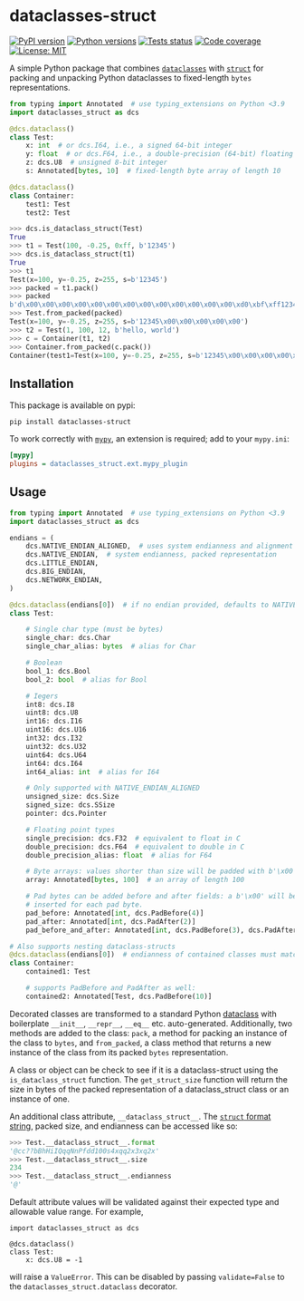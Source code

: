 # dataclasses-struct

[![PyPI version](https://img.shields.io/pypi/v/dataclasses-struct)](https://pypi.org/project/dataclasses-struct/)
[![Python versions](https://img.shields.io/pypi/pyversions/dataclasses-struct)](https://pypi.org/project/dataclasses-struct/)
[![Tests status](https://github.com/harrymander/dataclasses-struct/actions/workflows/test.yml/badge.svg?event=push)]()
[![Code coverage](https://img.shields.io/codecov/c/gh/harrymander/dataclasses-struct)](https://app.codecov.io/gh/harrymander/dataclasses-struct)
[![License: MIT](https://img.shields.io/badge/License-MIT-yellow.svg)](https://github.com/harrymander/dataclasses-struct/blob/main/LICENSE)

A simple Python package that combines
[`dataclasses`](https://docs.python.org/3/library/dataclasses.html) with
[`struct`](https://docs.python.org/3/library/struct.html) for packing and
unpacking Python dataclasses to fixed-length `bytes` representations.

```python
from typing import Annotated  # use typing_extensions on Python <3.9
import dataclasses_struct as dcs

@dcs.dataclass()
class Test:
    x: int  # or dcs.I64, i.e., a signed 64-bit integer
    y: float  # or dcs.F64, i.e., a double-precision (64-bit) floating point
    z: dcs.U8  # unsigned 8-bit integer
    s: Annotated[bytes, 10]  # fixed-length byte array of length 10

@dcs.dataclass()
class Container:
    test1: Test
    test2: Test
```

```python
>>> dcs.is_dataclass_struct(Test)
True
>>> t1 = Test(100, -0.25, 0xff, b'12345')
>>> dcs.is_dataclass_struct(t1)
True
>>> t1
Test(x=100, y=-0.25, z=255, s=b'12345')
>>> packed = t1.pack()
>>> packed
b'd\x00\x00\x00\x00\x00\x00\x00\x00\x00\x00\x00\x00\x00\xd0\xbf\xff12345\x00\x00\x00\x00\x00'
>>> Test.from_packed(packed)
Test(x=100, y=-0.25, z=255, s=b'12345\x00\x00\x00\x00\x00')
>>> t2 = Test(1, 100, 12, b'hello, world')
>>> c = Container(t1, t2)
>>> Container.from_packed(c.pack())
Container(test1=Test(x=100, y=-0.25, z=255, s=b'12345\x00\x00\x00\x00\x00'), test2=Test(x=1, y=100.0, z=12, s=b'hello, wor'))
```

## Installation

This package is available on pypi:

```
pip install dataclasses-struct
```

To work correctly with [`mypy`](https://www.mypy-lang.org/), an extension is
required; add to your `mypy.ini`:

```ini
[mypy]
plugins = dataclasses_struct.ext.mypy_plugin
```

## Usage

```python
from typing import Annotated  # use typing_extensions on Python <3.9
import dataclasses_struct as dcs

endians = (
    dcs.NATIVE_ENDIAN_ALIGNED,  # uses system endianness and alignment
    dcs.NATIVE_ENDIAN,  # system endianness, packed representation
    dcs.LITTLE_ENDIAN,
    dcs.BIG_ENDIAN,
    dcs.NETWORK_ENDIAN,
)

@dcs.dataclass(endians[0])  # if no endian provided, defaults to NATIVE_ENDIAN_ALIGNED
class Test:

    # Single char type (must be bytes)
    single_char: dcs.Char
    single_char_alias: bytes  # alias for Char

    # Boolean
    bool_1: dcs.Bool
    bool_2: bool  # alias for Bool

    # Iegers
    int8: dcs.I8
    uint8: dcs.U8
    int16: dcs.I16
    uint16: dcs.U16
    int32: dcs.I32
    uint32: dcs.U32
    uint64: dcs.U64
    int64: dcs.I64
    int64_alias: int  # alias for I64

    # Only supported with NATIVE_ENDIAN_ALIGNED
    unsigned_size: dcs.Size
    signed_size: dcs.SSize
    pointer: dcs.Pointer

    # Floating point types
    single_precision: dcs.F32  # equivalent to float in C
    double_precision: dcs.F64  # equivalent to double in C
    double_precision_alias: float  # alias for F64

    # Byte arrays: values shorter than size will be padded with b'\x00'
    array: Annotated[bytes, 100]  # an array of length 100

    # Pad bytes can be added before and after fields: a b'\x00' will be
    # inserted for each pad byte.
    pad_before: Annotated[int, dcs.PadBefore(4)]
    pad_after: Annotated[int, dcs.PadAfter(2)]
    pad_before_and_after: Annotated[int, dcs.PadBefore(3), dcs.PadAfter(2)]

# Also supports nesting dataclass-structs
@dcs.dataclass(endians[0])  # endianness of contained classes must match
class Container:
    contained1: Test

    # supports PadBefore and PadAfter as well:
    contained2: Annotated[Test, dcs.PadBefore(10)]
```

Decorated classes are transformed to a standard Python
[dataclass](https://docs.python.org/3/library/dataclasses.html) with boilerplate
`__init__`, `__repr__`, `__eq__` etc. auto-generated. Additionally, two methods
are added to the class: `pack`, a method for packing an instance of the class to
`bytes`, and `from_packed`, a class method that returns a new instance of the
class from its packed `bytes` representation.

A class or object can be check to see if it is a dataclass-struct using the
`is_dataclass_struct` function. The `get_struct_size` function will return
the size in bytes of the packed representation of a dataclass_struct class
or an instance of one.

An additional class attribute, `__dataclass_struct__`. The [`struct` format
string](https://docs.python.org/3/library/struct.html#format-strings), packed
size, and endianness can be accessed like so:

```python
>>> Test.__dataclass_struct__.format
'@cc??bBhHiIQqqNnPfdd100s4xqq2x3xq2x'
>>> Test.__dataclass_struct__.size
234
>>> Test.__dataclass_struct__.endianness
'@'
```

Default attribute values will be validated against their expected type and
allowable value range. For example,

```python3
import dataclasses_struct as dcs

@dcs.dataclass()
class Test:
    x: dcs.U8 = -1
```

will raise a `ValueError`. This can be disabled by passing `validate=False` to
the `dataclasses_struct.dataclass` decorator.
